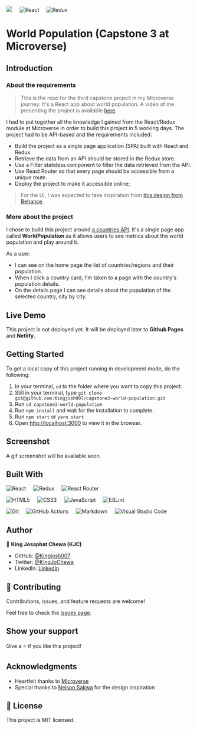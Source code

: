 ![](https://img.shields.io/badge/Microverse-blueviolet) &nbsp; &nbsp; ![React](https://img.shields.io/badge/react-%2320232a.svg?style=for-the-badge&logo=react&logoColor=%2361DAFB) &nbsp; &nbsp; ![Redux](https://img.shields.io/badge/redux-%23593d88.svg?style=for-the-badge&logo=redux&logoColor=white)

# World Population (Capstone 3 at Microverse)

## Introduction

### About the requirements

> This is the repo for the third capstone project in my Microverse journey. It's a React app about world population. A video of me presenting the project is available [here](https://www.loom.com/share/).

I had to put together all the knowledge I gained from the React/Redux module at Microverse in order to build this project in 5 working days. The project had to be API-based and the requirements included: 

- Build the project as a single page application (SPA) built with React and Redux.
- Retrieve the data from an API should be stored in the Redux store.
- Use a Filter stateless component to filter the data retrieved from the API.
- Use React Router so that every page should be accessible from a unique route.
- Deploy the project to make it accessible online;

> For the UI, I was expected to take inspiration from [this design from Behance](https://www.behance.net/gallery/31579789/Ballhead-App-(Free-PSDs)).


### More about the project

I chose to build this project around [a countries API](https://documenter.getpostman.com/view/1134062/T1LJjU52#intro).
It's a single page app called **WorldPopulation** as it allows users to see metrics about the world population and play around it.

As a user:

- I can see on the home page the list of countries/regions and their population.
- When I click a country card, I'm taken to a page with the country's population details.
- On the details page I can see details about the population of the selected country, city by city.


## Live Demo

This project is not deployed yet. It will be deployed later to **Github Pages** and **Netlify**.

## Getting Started

To get a local copy of this project running in development mode, do the following: 

1. In your terminal, `cd` to the folder where you want to copy this project.
2. Still in your terminal, type `git clone git@github.com:Kingjosh007/capstone3-world-population.git`
3. Run `cd capstone3-world-population`
4. Run `npm install` and wait for the installation to complete.
5. Run `npm start` or `yarn start`
6. Open [http://localhost:3000](http://localhost:3000) to view it in the browser.


## Screenshot

A gif screenshot will be available soon.

## Built With

![React](https://img.shields.io/badge/react-%2320232a.svg?style=for-the-badge&logo=react&logoColor=%2361DAFB) &nbsp; &nbsp; ![Redux](https://img.shields.io/badge/redux-%23593d88.svg?style=for-the-badge&logo=redux&logoColor=white) &nbsp; &nbsp; ![React Router](https://img.shields.io/badge/React_Router-CA4245?style=for-the-badge&logo=react-router&logoColor=white) &nbsp; &nbsp; 

![HTML5](https://img.shields.io/badge/html5-%23E34F26.svg?style=for-the-badge&logo=html5&logoColor=white) &nbsp; &nbsp; ![CSS3](https://img.shields.io/badge/css3-%231572B6.svg?style=for-the-badge&logo=css3&logoColor=white) &nbsp; &nbsp; ![JavaScript](https://img.shields.io/badge/javascript-%23323330.svg?style=for-the-badge&logo=javascript&logoColor=%23F7DF1E) &nbsp; &nbsp; ![ESLint](https://img.shields.io/badge/ESLint-4B3263?style=for-the-badge&logo=eslint&logoColor=white)


![Git](https://img.shields.io/badge/git-%23F05033.svg?style=for-the-badge&logo=git&logoColor=white) &nbsp; &nbsp; ![GitHub Actions](https://img.shields.io/badge/githubactions-%232671E5.svg?style=for-the-badge&logo=githubactions&logoColor=white) &nbsp; &nbsp; ![Markdown](https://img.shields.io/badge/markdown-%23000000.svg?style=for-the-badge&logo=markdown&logoColor=white) &nbsp; &nbsp; ![Visual Studio Code](https://img.shields.io/badge/Visual%20Studio%20Code-0078d7.svg?style=for-the-badge&logo=visual-studio-code&logoColor=white) 


## Author

👤 **King Josaphat Chewa (KJC)**

- GitHub: [@Kingjosh007](https://github.com/Kingjosh007)
- Twitter: [@KingJoChewa](https://twitter.com/KingJoChewa)
- LinkedIn: [LinkedIn](https://www.linkedin.com/in/king-josaphat-chewa/)


## 🤝 Contributing

Contributions, issues, and feature requests are welcome!

Feel free to check the [issues page](../../issues/).

## Show your support

Give a ⭐️ if you like this project!

## Acknowledgments

- Heartfelt thanks to [Microverse](https://www.microverse.org/)
- Special thanks to [Nelson Sakwa](https://www.behance.net/sakwadesignstudio) for the design inspiration

## 📝 License

This project is MIT licensed.